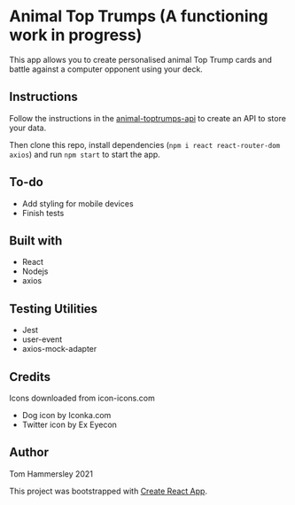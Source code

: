 # Animal Top Trumps (A functioning work in progress)

This app allows you to create personalised animal Top Trump cards and battle against a computer opponent using your deck.

## Instructions

Follow the instructions in the [animal-toptrumps-api](https://github.com/scented-wiring/animal-toptrumps-api) to create an API to store your data.

Then clone this repo, install dependencies (`npm i react react-router-dom axios`)
and run `npm start` to start the app.

## To-do

- Add styling for mobile devices
- Finish tests

## Built with

- React
- Nodejs
- axios

## Testing Utilities

- Jest
- user-event
- axios-mock-adapter

## Credits

Icons downloaded from icon-icons.com

- Dog icon by Iconka.com
- Twitter icon by Ex Eyecon

## Author

Tom Hammersley 2021

This project was bootstrapped with [Create React App](https://github.com/facebook/create-react-app).
